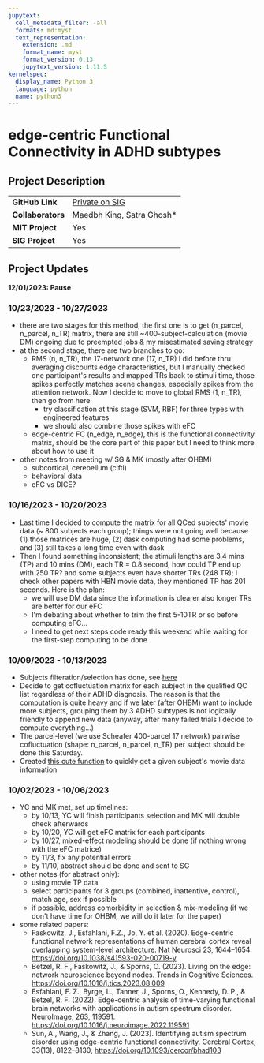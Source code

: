 ```yaml
---
jupytext:
  cell_metadata_filter: -all
  formats: md:myst
  text_representation:
    extension: .md
    format_name: myst
    format_version: 0.13
    jupytext_version: 1.11.5
kernelspec:
  display_name: Python 3
  language: python
  name: python3
---
```


# edge-centric Functional Connectivity in ADHD subtypes

## Project Description

| | |
| -------------- | ----------------------------- |
| **GitHub Link**  | [Private on SIG](https://github.com/sensein/hbn_adhd)|
| **Collaborators**| Maedbh King, Satra Ghosh* |
| **MIT Project**  | Yes |
| **SIG Project**  | Yes |


## Project Updates
**12/01/2023: Pause**

### 10/23/2023 - 10/27/2023
- there are two stages for this method, the first one is to get (n_parcel, n_parcel, n_TR) matrix, there are still ~400-subject-calculation (movie DM) ongoing due to preempted jobs & my misestimated saving strategy
- at the second stage, there are two branches to go:
  - RMS (n, n_TR), the 17-network one (17, n_TR) I did before thru averaging discounts edge characteristics, but I manually checked one participant's results and mapped TRs back to stimuli time, those spikes perfectly matches scene changes, especially spikes from the attention network. Now I decide to move to global RMS (1, n_TR), then go from here
    - try classification at this stage (SVM, RBF) for three types with engineered features
    - we should also combine those spikes with eFC
  - edge-centric FC (n_edge, n_edge), this is the functional connectivity matrix, should be the core part of this paper but I need to think more about how to use it
- other notes from meeting w/ SG & MK (mostly after OHBM)
  - subcortical, cerebellum (cifti)
  - behavioral data
  - eFC vs DICE?

### 10/16/2023 - 10/20/2023
- Last time I decided to compute the matrix for all QCed subjects' movie data (~ 800 subjects each group); things were not going well because (1) those matrices are huge, (2) dask computing had some problems, and (3) still takes a long time even with dask
- Then I found something inconsistent; the stimuli lengths are 3.4 mins (TP) and 10 mins (DM), each TR = 0.8 second, how could TP end up with 250 TR? and some subjects even have shorter TRs (248 TR); I check other papers with HBN movie data, they mentioned TP has 201 seconds. Here is the plan:
  - we will use DM data since the information is clearer also longer TRs are better for our eFC
  - I'm debating about whether to trim the first 5-10TR or so before computing eFC...
  - I need to get next steps code ready this weekend while waiting for the first-step computing to be done

### 10/09/2023 - 10/13/2023
- Subjects filteration/selection has done, see [here](https://github.com/sensein/hbn_adhd/blob/main/code/01_select_subjects.ipynb)
- Decide to get cofluctuation matrix for each subject in the qualified QC list regardless of their ADHD diagnosis. The reason is that the computation is quite heavy and if we later (after OHBM) want to include more subjects, grouping them by 3 ADHD subtypes is not logically friendly to append new data (anyway, after many failed trials I decide to compute everything...)
- The parcel-level (we use Scheafer 400-parcel 17 network) pairwise cofluctuation (shape: n_parcel, n_parcel, n_TR) per subject should be done this Saturday. 
- Created [this cute function](https://github.com/sensein/hbn_adhd/blob/58379ac1fd789e240fd603976b8e16c01466106a/code/utils/__init__.py#L1) to quickly get a given subject's movie data information

### 10/02/2023 - 10/06/2023
- YC and MK met, set up timelines:
    - by 10/13, YC will finish participants selection and MK will double check afterwards
    - by 10/20, YC will get eFC matrix for each participants
    - by 10/27, mixed-effect modeling should be done (if nothing wrong with the eFC matrice)
    - by 11/3, fix any potential errors
    - by 11/10, abstract should be done and sent to SG
- other notes (for abstract only):
    - using movie TP data
    - select participants for 3 groups (combined, inattentive, control), match age, sex if possible
    - if possible, address comorbidity in selection & mix-modeling (if we don't have time for OHBM, we will do it later for the paper)
- some related papers:
  - Faskowitz, J., Esfahlani, F.Z., Jo, Y. et al. (2020). Edge-centric functional network representations of human cerebral cortex reveal overlapping system-level architecture. Nat Neurosci 23, 1644–1654. https://doi.org/10.1038/s41593-020-00719-y
  - Betzel, R. F., Faskowitz, J., & Sporns, O. (2023). Living on the edge: network neuroscience beyond nodes. Trends in Cognitive Sciences. https://doi.org/10.1016/j.tics.2023.08.009 
  - Esfahlani, F. Z., Byrge, L., Tanner, J., Sporns, O., Kennedy, D. P., & Betzel, R. F. (2022). Edge-centric analysis of time-varying functional brain networks with applications in autism spectrum disorder. NeuroImage, 263, 119591. https://doi.org/10.1016/j.neuroimage.2022.119591 
  - Sun, A., Wang, J., & Zhang, J. (2023). Identifying autism spectrum disorder using edge-centric functional connectivity. Cerebral Cortex, 33(13), 8122–8130, https://doi.org/10.1093/cercor/bhad103